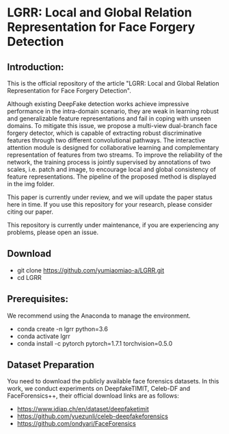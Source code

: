 # LGRR: Local and Global Relation Representation for Face Forgery Detection

## Introduction:  
This is the official repository of the article "LGRR: Local and Global Relation Representation for Face Forgery Detection". 

Although existing DeepFake detection works achieve impressive performance in the intra-domain scenario,
they are weak in learning robust and generalizable feature
representations and fail in coping with unseen domains. To
mitigate this issue, we propose a multi-view dual-branch face
forgery detector, which is capable of extracting robust discriminative
features through two different convolutional pathways.
The interactive attention module is designed
for collaborative learning and complementary representation of
features from two streams. To improve the reliability of the
network, the training process is jointly supervised by annotations
of two scales, i.e. patch and image, to encourage local and global
consistency of feature representations.
The pipeline of the proposed method is displayed in the img folder.

This paper is currently under review, and we will update the paper status here in time. If you use this repository for your research, please consider citing our paper. 

This repository is currently under maintenance, if you are experiencing any problems, please open an issue.
  
## Download
- git clone https://github.com/yumiaomiao-a/LGRR.git
- cd LGRR

## Prerequisites:  
We recommend using the Anaconda to manage the environment.  
- conda create -n lgrr python=3.6  
- conda activate lgrr  
- conda install -c pytorch pytorch=1.7.1 torchvision=0.5.0  


## Dataset Preparation
You need to download the publicly available face forensics datasets. In this work, we conduct experiments on DeepfakeTIMIT, Celeb-DF and FaceForensics++, their official download links are as follows:
- https://www.idiap.ch/en/dataset/deepfaketimit
- https://github.com/yuezunli/celeb-deepfakeforensics
- https://github.com/ondyari/FaceForensics
